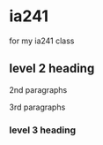 # ia241
for my ia241 class


## level 2 heading

2nd paragraphs

3rd paragraphs


### level 3 heading
